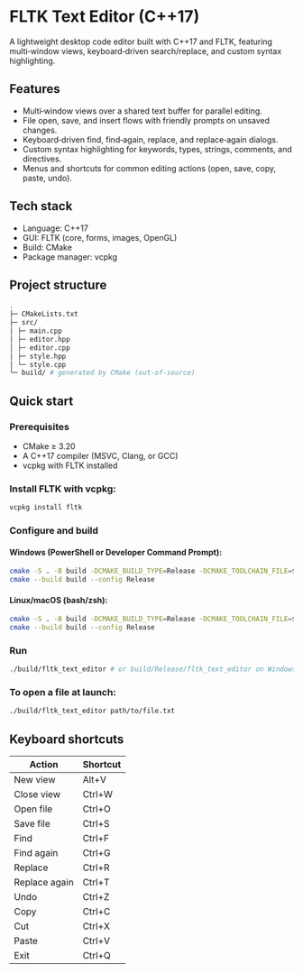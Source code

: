 # FLTK Text Editor (C++17)

A lightweight desktop code editor built with C++17 and FLTK, featuring multi‑window views, keyboard‑driven search/replace, and custom syntax highlighting. 

## Features
- Multi‑window views over a shared text buffer for parallel editing.
- File open, save, and insert flows with friendly prompts on unsaved changes.
- Keyboard‑driven find, find‑again, replace, and replace‑again dialogs.
- Custom syntax highlighting for keywords, types, strings, comments, and directives.
- Menus and shortcuts for common editing actions (open, save, copy, paste, undo).

## Tech stack
- Language: C++17
- GUI: FLTK (core, forms, images, OpenGL)
- Build: CMake
- Package manager: vcpkg

## Project structure

```bash
.
├─ CMakeLists.txt
├─ src/
│ ├─ main.cpp
│ ├─ editor.hpp
│ ├─ editor.cpp
│ ├─ style.hpp
│ └─ style.cpp
└─ build/ # generated by CMake (out-of-source)
```


## Quick start

### Prerequisites
- CMake ≥ 3.20
- A C++17 compiler (MSVC, Clang, or GCC)
- vcpkg with FLTK installed

### Install FLTK with vcpkg:

```bash
vcpkg install fltk
```


### Configure and build

#### Windows (PowerShell or Developer Command Prompt):

```bash
cmake -S . -B build -DCMAKE_BUILD_TYPE=Release -DCMAKE_TOOLCHAIN_FILE=$env:VCPKG_ROOT/scripts/buildsystems/vcpkg.cmake
cmake --build build --config Release
```


#### Linux/macOS (bash/zsh):

```bash
cmake -S . -B build -DCMAKE_BUILD_TYPE=Release -DCMAKE_TOOLCHAIN_FILE=$VCPKG_ROOT/scripts/buildsystems/vcpkg.cmake
cmake --build build --config Release
```


### Run

```bash
./build/fltk_text_editor # or build/Release/fltk_text_editor on Windows
```


### To open a file at launch:

```bash
./build/fltk_text_editor path/to/file.txt
```

## Keyboard shortcuts

| Action           | Shortcut         |
|------------------|------------------|
| New view         | Alt+V            |
| Close view       | Ctrl+W           |
| Open file        | Ctrl+O           |
| Save file        | Ctrl+S           |
| Find             | Ctrl+F           |
| Find again       | Ctrl+G           |
| Replace          | Ctrl+R           |
| Replace again    | Ctrl+T           |
| Undo             | Ctrl+Z           |
| Copy             | Ctrl+C           |
| Cut              | Ctrl+X           |
| Paste            | Ctrl+V           |
| Exit             | Ctrl+Q           |

